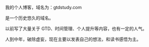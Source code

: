 我的个人博客，域名为：gtdstudy.com

是一个历史悠久的域名。

以前写了大量关于 GTD、时间管理、个人提升等内容，也有一定的人气。

人到中年，破除虚妄，现在主要以发表自己的想法，和读书感悟为主。

